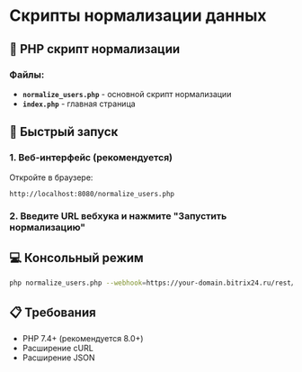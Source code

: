 # Скрипты нормализации данных

## 🐘 PHP скрипт нормализации

### Файлы:
- **`normalize_users.php`** - основной скрипт нормализации
- **`index.php`** - главная страница

## 🚀 Быстрый запуск

### 1. Веб-интерфейс (рекомендуется)
Откройте в браузере:
```
http://localhost:8080/normalize_users.php
```

### 2. Введите URL вебхука и нажмите "Запустить нормализацию"

## 💻 Консольный режим
```bash
php normalize_users.php --webhook=https://your-domain.bitrix24.ru/rest/1/key/
```

## 📋 Требования
- PHP 7.4+ (рекомендуется 8.0+)
- Расширение cURL
- Расширение JSON


